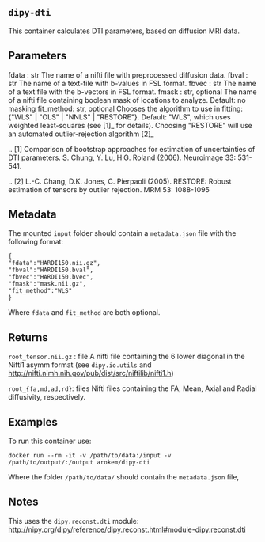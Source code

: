 ## `dipy-dti`

This container calculates DTI parameters, based on diffusion MRI data.

Parameters
---------

fdata : str
   The name of a nifti file with preprocessed diffusion data.
fbval : str
   The name of a text-file with b-values in FSL format.
fbvec : str
    The name of a text file with the b-vectors in FSL format.
fmask : str, optional
    The name of a nifti file containing boolean mask of locations to
   analyze. Default: no masking
fit_method: str, optional
    Chooses the algorithm to use in fitting: {"WLS" | "OLS" | "NNLS" |
   "RESTORE"}. Default: "WLS", which uses weighted least-squares (see [1]_ for
   details). Choosing "RESTORE" will use an automated outlier-rejection
   algorithm [2]_

.. [1] Comparison of bootstrap approaches for estimation of uncertainties of
   DTI parameters. S. Chung, Y. Lu, H.G. Roland (2006). Neuroimage 33: 531-541.

.. [2] L.-C. Chang, D.K. Jones, C. Pierpaoli (2005). RESTORE: Robust estimation
   of tensors by outlier rejection. MRM 53: 1088-1095 
   
Metadata
--------
The mounted `input` folder should contain a `metadata.json` file with the following
format:

    {
    "fdata":"HARDI150.nii.gz",
    "fbval":"HARDI150.bval",
    "fbvec":"HARDI150.bvec",
    "fmask":"mask.nii.gz",
    "fit_method":"WLS"
    }

Where `fdata` and `fit_method` are both optional.

Returns
-------
`root_tensor.nii.gz` : file
    A nifti file containing the 6 lower diagonal in the Nifti1 asymm format
    (see `dipy.io.utils` and
    http://nifti.nimh.nih.gov/pub/dist/src/niftilib/nifti1.h)

`root_{fa,md,ad,rd}`: files
   Nifti files containing the FA, Mean, Axial and Radial diffusivity, respectively.

Examples
-------
To run this container use:

    docker run --rm -it -v /path/to/data:/input -v /path/to/output/:/output arokem/dipy-dti

Where the folder `/path/to/data/` should contain the `metadata.json` file,

Notes
-----
This uses the `dipy.reconst.dti` module: http://nipy.org/dipy/reference/dipy.reconst.html#module-dipy.reconst.dti

